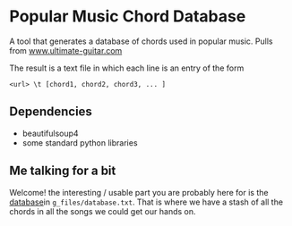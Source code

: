 # Popular Music Chord Database

A tool that generates a database of chords used in popular music. Pulls from www.ultimate-guitar.com

The result is a text file in which each line is an entry of the form

```
<url> \t [chord1, chord2, chord3, ... ]
```

## Dependencies 

* beautifulsoup4
* some standard python libraries

## Me talking for a bit

Welcome! the interesting / usable part you are probably here for is the [database](https://github.com/kitchWWW/guitarTabsDatabase/blob/master/g_files/database.txt)in `g_files/database.txt`. That is where we have a stash of all the chords in all the songs we could get our hands on.